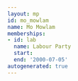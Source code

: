 ```yaml
---
layout: mp
id: mo_mowlam
name: Mo Mowlam
memberships:
- id: lab
  name: Labour Party
  start: 
  end: '2000-07-05'
autogenerated: true
---
```

